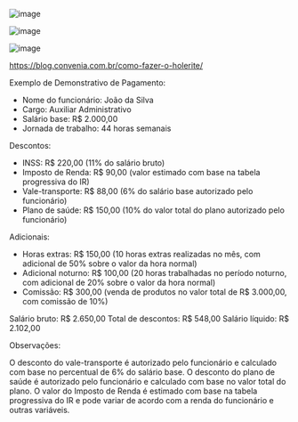 ![image](https://github.com/JpythonS/PIM/assets/53958777/d6bf3edf-ba1d-49a8-a3d8-bf409bb22c53)


![image](https://github.com/JpythonS/PIM/assets/53958777/cf35a82a-cedb-4c38-b13e-5fb2be19b7af)


![image](https://github.com/JpythonS/PIM/assets/53958777/d0341117-efca-499c-80c6-f54c9ec75290)


https://blog.convenia.com.br/como-fazer-o-holerite/

Exemplo de Demonstrativo de Pagamento:

- Nome do funcionário: João da Silva
- Cargo: Auxiliar Administrativo
- Salário base: R$ 2.000,00
- Jornada de trabalho: 44 horas semanais

Descontos:

- INSS: R$ 220,00 (11% do salário bruto)
- Imposto de Renda: R$ 90,00 (valor estimado com base na tabela progressiva do IR)
- Vale-transporte: R$ 88,00 (6% do salário base autorizado pelo funcionário)
- Plano de saúde: R$ 150,00 (10% do valor total do plano autorizado pelo funcionário)

Adicionais:

- Horas extras: R$ 150,00 (10 horas extras realizadas no mês, com adicional de 50% sobre o valor da hora normal)
- Adicional noturno: R$ 100,00 (20 horas trabalhadas no período noturno, com adicional de 20% sobre o valor da hora normal)
- Comissão: R$ 300,00 (venda de produtos no valor total de R$ 3.000,00, com comissão de 10%)

Salário bruto: R$ 2.650,00
Total de descontos: R$ 548,00
Salário líquido: R$ 2.102,00

Observações:

O desconto do vale-transporte é autorizado pelo funcionário e calculado com base no percentual de 6% do salário base.
O desconto do plano de saúde é autorizado pelo funcionário e calculado com base no valor total do plano.
O valor do Imposto de Renda é estimado com base na tabela progressiva do IR e pode variar de acordo com a renda do funcionário e outras variáveis.
